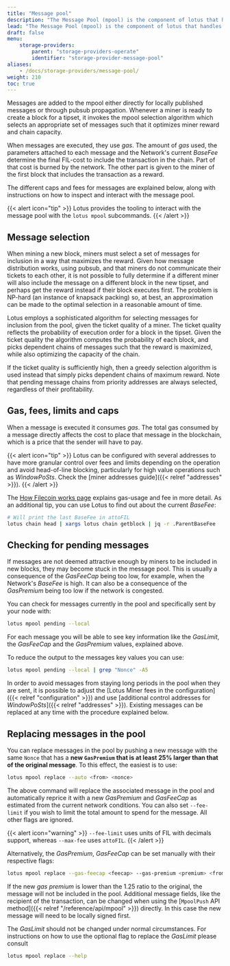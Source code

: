 ```yaml
---
title: "Message pool"
description: "The Message Pool (mpool) is the component of lotus that handles pending messages for inclusion in the chain."
lead: "The Message Pool (mpool) is the component of lotus that handles pending messages for inclusion in the chain."
draft: false
menu:
    storage-providers:
        parent: "storage-providers-operate"
        identifier: "storage-provider-message-pool"
aliases:
    - /docs/storage-providers/message-pool/
weight: 210
toc: true
---
```


Messages are added to the mpool either directly for locally published messages or through pubsub propagation. Whenever a miner is ready to create a block for a tipset, it invokes the mpool selection algorithm which selects an appropriate set of messages such that it optimizes miner reward and chain capacity.

When messages are executed, they use _gas_. The amount of _gas_ used, the parameters attached to each message and the Network's current _BaseFee_ determine the final FIL-cost to include the transaction in the chain. Part of that cost is burned by the network. The other part is given to the miner of the first block that includes the transaction as a reward.

The different caps and fees for messages are explained below, along with instructions on how to inspect and interact with the message pool.

{{< alert icon="tip" >}}
Lotus provides the tooling to interact with the message pool with the `lotus mpool` subcommands.
{{< /alert >}}

## Message selection

When mining a new block, miners must select a set of messages for inclusion in a way that maximizes the reward. Given how message distribution works, using pubsub, and that miners do not communicate their tickets to each other, it is not possible to fully determine if a different miner will also include the message on a different block in the new tipset, and perhaps get the reward instead if their block executes first. The problem is NP-hard (an instance of knapsack packing) so, at best, an approximation can be made to the optimal selection in a reasonable amount of time.

Lotus employs a sophisticated algorithm for selecting messages for inclusion from the pool, given the ticket quality of a miner. The ticket quality reflects the probability of execution order for a block in the tipset. Given the ticket quality the algorithm computes the probability of each block, and picks dependent chains of messages such that the reward is maximized, while also optimizing the capacity of the chain.

If the ticket quality is sufficiently high, then a greedy selection algorithm is used instead that simply picks dependent chains of maximum reward. Note that pending message chains from priority addresses are always selected, regardless of their profitability.

## Gas, fees, limits and caps

When a message is executed it consumes _gas_. The total gas consumed by a message directly affects the cost to place that message in the blockchain, which is a price that the sender will have to pay.

{{< alert icon="tip" >}}
Lotus can be configured with several addresses to have more granular control over fees and limits depending on the operation and avoid head-of-line blocking, particularly for high value operations such as _WindowPoSts_. Check the [miner addresses guide]({{< relref "addresses" >}}).
{{< /alert >}}

The [How Filecoin works page](https://docs.filecoin.io/about-filecoin/how-filecoin-works/) explains gas-usage and fee in more detail. As an additional tip, you can use Lotus to find out about the current _BaseFee_:

```sh
# Will print the last BaseFee in attoFIL
lotus chain head | xargs lotus chain getblock | jq -r .ParentBaseFee
```

## Checking for pending messages

If messages are not deemed attractive enough by miners to be included in new blocks, they may become stuck in the message pool. This is usually a consequence of the _GasFeeCap_ being too low, for example, when the Network's _BaseFee_ is high. It can also be a consequence of the _GasPremium_ being too low if the network is congested.

You can check for messages currently in the pool and specifically sent by your node with:

```sh
lotus mpool pending --local
```

For each message you will be able to see key information like the _GasLimit_, the _GasFeeCap_ and the _GasPremium_ values, explained above.

To reduce the output to the messages key values you can use:

```sh
lotus mpool pending --local | grep "Nonce" -A5
```

In order to avoid messages from staying long periods in the pool when they are sent, it is possible to adjust the [Lotus Miner fees in the configuration]({{< relref "configuration" >}}) and use [additional control addresses for _WindowPoSts_]({{< relref "addresses" >}}). Existing messages can be replaced at any time with the procedure explained below.

## Replacing messages in the pool

You can replace messages in the pool by pushing a new message with the same `Nonce` that has a **new `GasPremium` that is at least 25% larger than that of the original message**. To this effect, the easiest is to use:

```sh
lotus mpool replace --auto <from> <nonce>
```

The above command will replace the associated message in the pool and automatically reprice it with a new _GasPremium_ and _GasFeeCap_ as estimated from the current network conditions. You can also set `--fee-limit` if you wish to limit the total amount to spend for the message. All other flags are ignored.

{{< alert icon="warning" >}}
`--fee-limit` uses units of FIL with decimals support, whereas `--max-fee` uses `attoFIL`.
{{< /alert >}}

Alternatively, the _GasPremium_, _GasFeeCap_ can be set manually with their respective flags:

```sh
lotus mpool replace --gas-feecap <feecap> --gas-premium <premium> <from> <nonce>
```

If the new _gas premium_ is lower than the 1.25 ratio to the original, the message will not be included in the pool. Additional message fields, like the recipient of the transaction, can be changed when using the [`MpoolPush` API method]({{< relref "/reference/api/mpool" >}}) directly. In this case the new message will need to be locally signed first.

The _GasLimit_ should not be changed under normal circumstances. For instructions on how to use the optional flag to replace the _GasLimit_ please consult

```sh
lotus mpool replace --help
```
